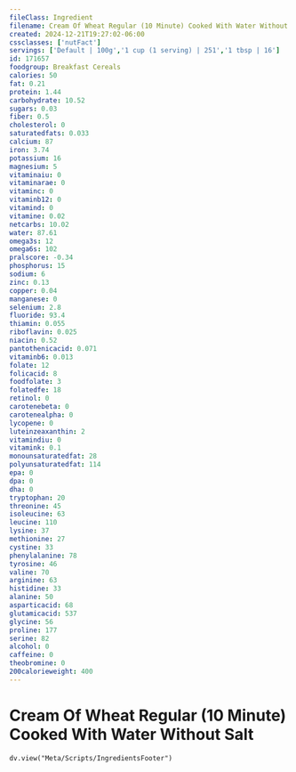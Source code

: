 ```yaml
---
fileClass: Ingredient
filename: Cream Of Wheat Regular (10 Minute) Cooked With Water Without Salt
created: 2024-12-21T19:27:02-06:00
cssclasses: ['nutFact']
servings: ['Default | 100g','1 cup (1 serving) | 251','1 tbsp | 16']
id: 171657
foodgroup: Breakfast Cereals
calories: 50
fat: 0.21
protein: 1.44
carbohydrate: 10.52
sugars: 0.03
fiber: 0.5
cholesterol: 0
saturatedfats: 0.033
calcium: 87
iron: 3.74
potassium: 16
magnesium: 5
vitaminaiu: 0
vitaminarae: 0
vitaminc: 0
vitaminb12: 0
vitamind: 0
vitamine: 0.02
netcarbs: 10.02
water: 87.61
omega3s: 12
omega6s: 102
pralscore: -0.34
phosphorus: 15
sodium: 6
zinc: 0.13
copper: 0.04
manganese: 0
selenium: 2.8
fluoride: 93.4
thiamin: 0.055
riboflavin: 0.025
niacin: 0.52
pantothenicacid: 0.071
vitaminb6: 0.013
folate: 12
folicacid: 8
foodfolate: 3
folatedfe: 18
retinol: 0
carotenebeta: 0
carotenealpha: 0
lycopene: 0
luteinzeaxanthin: 2
vitamindiu: 0
vitamink: 0.1
monounsaturatedfat: 28
polyunsaturatedfat: 114
epa: 0
dpa: 0
dha: 0
tryptophan: 20
threonine: 45
isoleucine: 63
leucine: 110
lysine: 37
methionine: 27
cystine: 33
phenylalanine: 78
tyrosine: 46
valine: 70
arginine: 63
histidine: 33
alanine: 50
asparticacid: 68
glutamicacid: 537
glycine: 56
proline: 177
serine: 82
alcohol: 0
caffeine: 0
theobromine: 0
200calorieweight: 400
---
```


# Cream Of Wheat Regular (10 Minute) Cooked With Water Without Salt

```dataviewjs
dv.view("Meta/Scripts/IngredientsFooter")
```